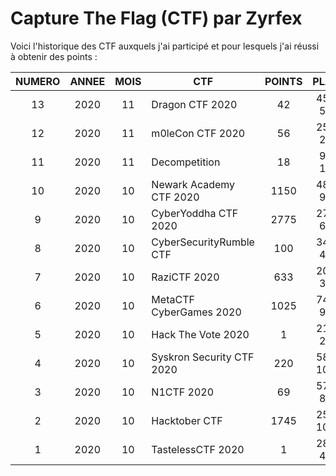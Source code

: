 # Capture The Flag (CTF) par Zyrfex

Voici l'historique des CTF auxquels j'ai participé et pour lesquels j'ai réussi à obtenir des points :

|NUMERO|ANNEE |MOIS| CTF                       | POINTS | PLACE      |
|:----:|:----:|:--:|---------------------------|:------:|:----------:|
|13    | 2020 | 11 | Dragon CTF 2020           | 42     | 459 / 539  | 
|12    | 2020 | 11 | m0leCon CTF 2020          | 56     | 256 / 276  |
|11    | 2020 | 11 | Decompetition             | 18     | 98 / 112   |
|10    | 2020 | 10 | Newark Academy CTF 2020   | 1150   | 480 / 968  |
|9     | 2020 | 10 | CyberYoddha CTF 2020      | 2775   | 270 / 681  |
|8     | 2020 | 10 | CyberSecurityRumble CTF   | 100    | 343 / 474  |
|7     | 2020 | 10 | RaziCTF 2020              | 633    | 207 / 314  |
|6     | 2020 | 10 | MetaCTF CyberGames 2020   | 1025   | 742 / 995  |
|5     | 2020 | 10 | Hack The Vote 2020        | 1      | 212 / 278  |
|4     | 2020 | 10 | Syskron Security CTF 2020 | 220    | 589 / 1029 |
|3     | 2020 | 10 | N1CTF 2020                | 69     | 570 / 849  |
|2     | 2020 | 10 | Hacktober CTF             | 1745   | 253 / 1073 |
|1     | 2020 | 10 | TastelessCTF 2020         | 1      | 283 / 471  |
